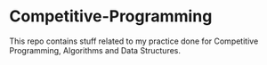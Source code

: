 # Competitive-Programming
This repo contains stuff related to my practice done for Competitive Programming, Algorithms and Data Structures.
